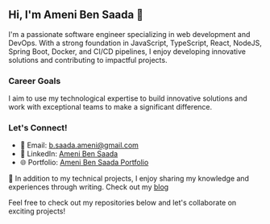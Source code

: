 ## Hi, I'm Ameni Ben Saada 👋

I'm a passionate software engineer specializing in web development and DevOps. With a strong foundation in JavaScript, TypeScript, React, NodeJS, Spring Boot, Docker, and CI/CD pipelines, I enjoy developing innovative solutions and contributing to impactful projects.

### Career Goals
I aim to use my technological expertise to build innovative solutions and work with exceptional teams to make a significant difference.

### Let's Connect!
- 📧 Email: b.saada.ameni@gmail.com
- 💼 LinkedIn: [Ameni Ben Saada](https://linkedin.com/in/amenibensaada)
- 🌐 Portfolio: [Ameni Ben Saada Portfolio](https://amenibensaada.netlify.app/)

📝 In addition to my technical projects, I enjoy sharing my knowledge and experiences through writing. Check out my [blog](https://dev.to/amenibensaada)


Feel free to check out my repositories below and let's collaborate on exciting projects!
